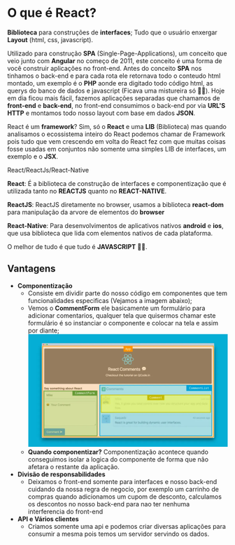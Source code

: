 # O que é React?
**Biblioteca** para construções de **interfaces**;
Tudo que o usuário enxergar **Layout** (html, css, javascript).

Utilizado para construção **SPA** (Single-Page-Applications), um conceito que veio junto com **Angular** no começo de 2011, este conceito é uma forma de você construir aplicações no front-end. Antes do conceito **SPA** nos tinhamos o back-end e para cada rota ele retornava todo o conteudo html montado, um exemplo é o **PHP** aonde era digitado todo código html, as querys do banco de dados e javascript (Ficava uma mistureira só 🤢🤢). Hoje em dia ficou mais fácil, fazemos aplicações separadas que chamamos de **front-end** e **back-end**, no front-end consumimos o back-end por via **URL'S HTTP** e montamos todo nosso layout com base em dados **JSON**.

React é um **framework**?
Sim, só o **React** e uma **LIB** (Biblioteca) mas quando analisamos o ecossistema inteiro do React podemos chamar de Framework pois tudo que vem crescendo em volta do React fez com que muitas coisas fosse usadas em conjuntos não somente uma simples LIB de interfaces, um exemplo e o **JSX**.

React/ReactJs/React-Native

**React**: É a biblioteca de construção de interfaces e componentização que é utilizada tanto no **REACTJS** quanto no **REACT-NATIVE**.

**ReactJS**: ReactJS diretamente no browser, usamos a biblioteca **react-dom** para manipulação da arvore de elementos do **browser**

**React-Native**: Para desenvolvimentos de aplicativos nativos **android** e **ios**, que usa biblioteca que lida com elementos nativos de cada plataforma.

O melhor de tudo é que tudo é **JAVASCRIPT** 🚀🚀.

## Vantagens
- **Componentização**
  - Consiste em dividir parte do nosso código em componentes que tem funcionalidades especificas (Vejamos a imagem abaixo);
  - Vemos o **CommentForm** ele basicamente um formulário para adicionar comentarios, qualquer tela que quisermos chamar este formulário é so instanciar o componente e colocar na tela e assim por diante;
[![React Component Tree](https://raw.githubusercontent.com/victorreinor/o-que-e-react/master/react-component-tree.webp "React Component Tree")](https://raw.githubusercontent.com/victorreinor/o-que-e-react/master/react-component-tree.webp "React Component Tree")
  - **Quando componentizar?** Componentização acontece quando conseguimos isolar a logica do componente de forma que não afetara o restante da aplicação.
- **Divisão de responsabilidades**
  - Deixamos o front-end somente para interfaces e nosso back-end cuidando da nossa regra de negocio, por exemplo um carrinho de compras quando adicionamos um cupom de desconto, calculamos os descontos no nosso back-end para nao ter nenhuma interferencia do front-end
- **API e Vários clientes**
  - Criamos somente uma api e podemos criar diversas aplicações para consumir a mesma pois temos um servidor servindo os dados.
